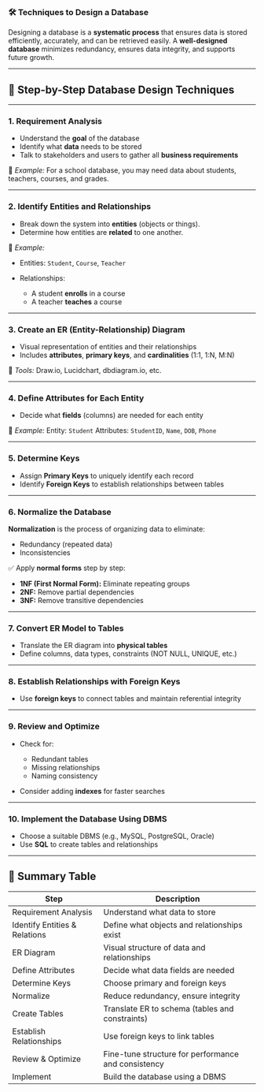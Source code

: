 ### 🛠️ Techniques to Design a Database

Designing a database is a **systematic process** that ensures data is stored efficiently, accurately, and can be retrieved easily. A **well-designed database** minimizes redundancy, ensures data integrity, and supports future growth.

---

## 🔹 Step-by-Step Database Design Techniques

---

### 1. **Requirement Analysis**

* Understand the **goal** of the database
* Identify what **data** needs to be stored
* Talk to stakeholders and users to gather all **business requirements**

📌 *Example:* For a school database, you may need data about students, teachers, courses, and grades.

---

### 2. **Identify Entities and Relationships**

* Break down the system into **entities** (objects or things).
* Determine how entities are **related** to one another.

📌 *Example:*

* Entities: `Student`, `Course`, `Teacher`
* Relationships:

  * A student **enrolls** in a course
  * A teacher **teaches** a course

---

### 3. **Create an ER (Entity-Relationship) Diagram**

* Visual representation of entities and their relationships
* Includes **attributes**, **primary keys**, and **cardinalities** (1:1, 1\:N, M\:N)

📌 *Tools:* Draw\.io, Lucidchart, dbdiagram.io, etc.

---

### 4. **Define Attributes for Each Entity**

* Decide what **fields** (columns) are needed for each entity

📌 *Example:*
Entity: `Student`
Attributes: `StudentID`, `Name`, `DOB`, `Phone`

---

### 5. **Determine Keys**

* Assign **Primary Keys** to uniquely identify each record
* Identify **Foreign Keys** to establish relationships between tables

---

### 6. **Normalize the Database**

**Normalization** is the process of organizing data to eliminate:

* Redundancy (repeated data)
* Inconsistencies

✅ Apply **normal forms** step by step:

* **1NF (First Normal Form):** Eliminate repeating groups
* **2NF:** Remove partial dependencies
* **3NF:** Remove transitive dependencies

---

### 7. **Convert ER Model to Tables**

* Translate the ER diagram into **physical tables**
* Define columns, data types, constraints (NOT NULL, UNIQUE, etc.)

---

### 8. **Establish Relationships with Foreign Keys**

* Use **foreign keys** to connect tables and maintain referential integrity

---

### 9. **Review and Optimize**

* Check for:

  * Redundant tables
  * Missing relationships
  * Naming consistency
* Consider adding **indexes** for faster searches

---

### 10. **Implement the Database Using DBMS**

* Choose a suitable DBMS (e.g., MySQL, PostgreSQL, Oracle)
* Use **SQL** to create tables and relationships

---

## 🔁 Summary Table

| Step                          | Description                                         |
| ----------------------------- | --------------------------------------------------- |
| Requirement Analysis          | Understand what data to store                       |
| Identify Entities & Relations | Define what objects and relationships exist         |
| ER Diagram                    | Visual structure of data and relationships          |
| Define Attributes             | Decide what data fields are needed                  |
| Determine Keys                | Choose primary and foreign keys                     |
| Normalize                     | Reduce redundancy, ensure integrity                 |
| Create Tables                 | Translate ER to schema (tables and constraints)     |
| Establish Relationships       | Use foreign keys to link tables                     |
| Review & Optimize             | Fine-tune structure for performance and consistency |
| Implement                     | Build the database using a DBMS                     |
